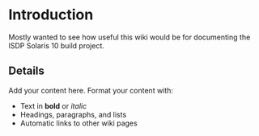 # Introduction #

Mostly wanted to see how useful this wiki would be for documenting the ISDP Solaris 10 build project.


## Details ##

Add your content here.  Format your content with:
  * Text in **bold** or _italic_
  * Headings, paragraphs, and lists
  * Automatic links to other wiki pages